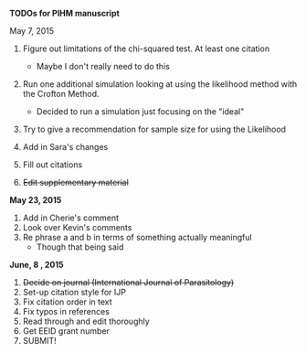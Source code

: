 **TODOs for PIHM manuscript**

May 7, 2015

1. Figure out limitations of the chi-squared test.  At least one citation
    - Maybe I don't really need to do this
2. Run one additional simulation looking at using the likelihood method with the Crofton Method.
    - Decided to run a simulation just focusing on the "ideal"
3. Try to give a recommendation for sample size for using the Likelihood
     
4. Add in Sara's changes
5. Fill out citations
6. <s>Edit supplementary material</s>

**May 23, 2015**

1. Add in Cherie's comment 
2. Look over Kevin's comments
3. Re phrase a and b in terms of something actually meaningful
    - Though that being said

**June, 8 , 2015**

1. <s>Decide on journal (International Journal of Parasitology)</s>
2. Set-up citation style for IJP
3. Fix citation order in text
4. Fix typos in references
5. Read through and edit thoroughly
6. Get EEID grant number
7. SUBMIT!
